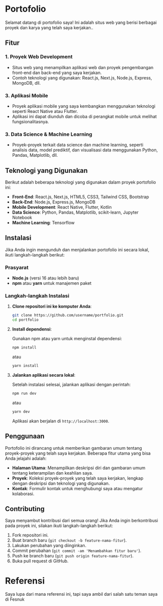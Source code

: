 # Portofolio

Selamat datang di portofolio saya! Ini adalah situs web yang berisi berbagai proyek dan karya yang telah saya kerjakan..

## Fitur

### 1. **Proyek Web Development**
   - Situs web yang menampilkan aplikasi web dan proyek pengembangan front-end dan back-end yang saya kerjakan.
   - Contoh teknologi yang digunakan: React.js, Next.js, Node.js, Express, MongoDB, dll.

### 3. **Aplikasi Mobile**
   - Proyek aplikasi mobile yang saya kembangkan menggunakan teknologi seperti React Native atau Flutter.
   - Aplikasi ini dapat diunduh dan dicoba di perangkat mobile untuk melihat fungsionalitasnya.

### 3. **Data Science & Machine Learning**
   - Proyek-proyek terkait data science dan machine learning, seperti analisis data, model prediktif, dan visualisasi data menggunakan Python, Pandas, Matplotlib, dll.

## Teknologi yang Digunakan

Berikut adalah beberapa teknologi yang digunakan dalam proyek portofolio ini:

- **Front-End**: React.js, Next.js, HTML5, CSS3, Tailwind CSS, Bootstrap
- **Back-End**: Node.js, Express.js, MongoDB
- **Mobile Development**: React Native, Flutter, Kotlin
- **Data Science**: Python, Pandas, Matplotlib, scikit-learn, Jupyter Notebook
- **Machine Learning**: Tensorflow

## Instalasi

Jika Anda ingin mengunduh dan menjalankan portofolio ini secara lokal, ikuti langkah-langkah berikut:

### Prasyarat

- **Node.js** (versi 16 atau lebih baru)
- **npm** atau **yarn** untuk manajemen paket

### Langkah-langkah Instalasi

1. **Clone repositori ini ke komputer Anda**:

   ```bash
   git clone https://github.com/username/portfolio.git
   cd portfolio
   ```

2. **Install dependensi**:

   Gunakan npm atau yarn untuk menginstal dependensi:

   ```bash
   npm install
   ```

   atau

   ```bash
   yarn install
   ```

3. **Jalankan aplikasi secara lokal**:

   Setelah instalasi selesai, jalankan aplikasi dengan perintah:

   ```bash
   npm run dev
   ```

   atau

   ```bash
   yarn dev
   ```

   Aplikasi akan berjalan di `http://localhost:3000`.

## Penggunaan

Portofolio ini dirancang untuk memberikan gambaran umum tentang proyek-proyek yang telah saya kerjakan. Beberapa fitur utama yang bisa Anda jelajahi adalah:

- **Halaman Utama**: Menampilkan deskripsi diri dan gambaran umum tentang keterampilan dan keahlian saya.
- **Proyek**: Koleksi proyek-proyek yang telah saya kerjakan, lengkap dengan deskripsi dan teknologi yang digunakan.
- **Kontak**: Formulir kontak untuk menghubungi saya atau mengatur kolaborasi.

## Contributing

Saya menyambut kontribusi dari semua orang! Jika Anda ingin berkontribusi pada proyek ini, silakan ikuti langkah-langkah berikut:

1. Fork repositori ini.
2. Buat branch baru (`git checkout -b feature-nama-fitur`).
3. Lakukan perubahan yang diinginkan.
4. Commit perubahan (`git commit -am 'Menambahkan fitur baru'`).
5. Push ke branch baru (`git push origin feature-nama-fitur`).
6. Buka pull request di GitHub.

# Referensi

Saya lupa dari mana referensi ini, tapi saya ambil dari salah satu teman saya di Fesnuk
